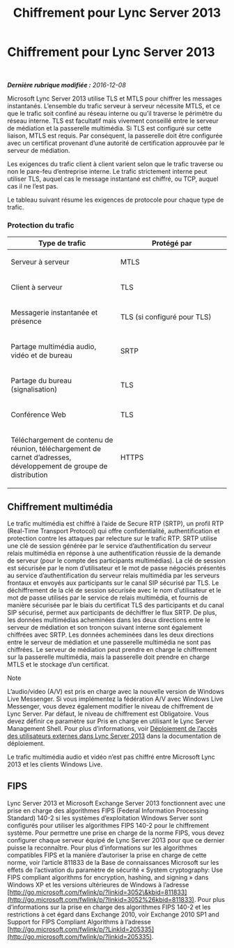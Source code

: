 ﻿---
title: Chiffrement pour Lync Server 2013
TOCTitle: Chiffrement pour Lync Server 2013
ms:assetid: d18c74a6-385b-407b-98eb-0d525fa38fea
ms:mtpsurl: https://technet.microsoft.com/fr-fr/library/Dn481135(v=OCS.15)
ms:contentKeyID: 59679144
ms.date: 12/10/2016
mtps_version: v=OCS.15
ms.translationtype: HT
---

# Chiffrement pour Lync Server 2013

 

_**Dernière rubrique modifiée :** 2016-12-08_

Microsoft Lync Server 2013 utilise TLS et MTLS pour chiffrer les messages instantanés. L’ensemble du trafic serveur à serveur nécessite MTLS, et ce que le trafic soit confiné au réseau interne ou qu’il traverse le périmètre du réseau interne. TLS est facultatif mais vivement conseillé entre le serveur de médiation et la passerelle multimédia. Si TLS est configuré sur cette liaison, MTLS est requis. Par conséquent, la passerelle doit être configurée avec un certificat provenant d’une autorité de certification approuvée par le serveur de médiation.

Les exigences du trafic client à client varient selon que le trafic traverse ou non le pare-feu d’entreprise interne. Le trafic strictement interne peut utiliser TLS, auquel cas le message instantané est chiffré, ou TCP, auquel cas il ne l’est pas.

Le tableau suivant résume les exigences de protocole pour chaque type de trafic.

### Protection du trafic

<table>
<colgroup>
<col style="width: 50%" />
<col style="width: 50%" />
</colgroup>
<thead>
<tr class="header">
<th>Type de trafic</th>
<th>Protégé par</th>
</tr>
</thead>
<tbody>
<tr class="odd">
<td><p>Serveur à serveur</p></td>
<td><p>MTLS</p></td>
</tr>
<tr class="even">
<td><p>Client à serveur</p></td>
<td><p>TLS</p></td>
</tr>
<tr class="odd">
<td><p>Messagerie instantanée et présence</p></td>
<td><p>TLS (si configuré pour TLS)</p></td>
</tr>
<tr class="even">
<td><p>Partage multimédia audio, vidéo et de bureau</p></td>
<td><p>SRTP</p></td>
</tr>
<tr class="odd">
<td><p>Partage du bureau (signalisation)</p></td>
<td><p>TLS</p></td>
</tr>
<tr class="even">
<td><p>Conférence Web</p></td>
<td><p>TLS</p></td>
</tr>
<tr class="odd">
<td><p>Téléchargement de contenu de réunion, téléchargement de carnet d’adresses, développement de groupe de distribution</p></td>
<td><p>HTTPS</p></td>
</tr>
</tbody>
</table>


## Chiffrement multimédia

Le trafic multimédia est chiffré à l’aide de Secure RTP (SRTP), un profil RTP (Real-Time Transport Protocol) qui offre confidentialité, authentification et protection contre les attaques par relecture sur le trafic RTP. SRTP utilise une clé de session générée par le service d’authentification du serveur relais multimédia en réponse à une authentification réussie de la demande de serveur (pour le compte des participants multimédias). La clé de session est sécurisée par le nom d’utilisateur et le mot de passe négociés présentés au service d’authentification du serveur relais multimédia par les serveurs frontaux et envoyés aux participants sur le canal SIP sécurisé par TLS. Le déchiffrement de la clé de session sécurisée avec le nom d’utilisateur et le mot de passe utilisés par le service de relais multimédia, et fournis de manière sécurisée par le biais du certificat TLS des participants et du canal SIP sécurisé, permet aux participants de déchiffrer le flux SRTP. De plus, les données multimédias acheminées dans les deux directions entre le serveur de médiation et son tronçon suivant interne sont également chiffrées avec SRTP. Les données acheminées dans les deux directions entre le serveur de médiation et une passerelle multimédia ne sont pas chiffrées. Le serveur de médiation peut prendre en charge le chiffrement sur la passerelle multimédia, mais la passerelle doit prendre en charge MTLS et le stockage d’un certificat.

> [!note]  
> L’audio/video (A/V) est pris en charge avec la nouvelle version de Windows Live Messenger. Si vous implémentez la fédération A/V avec Windows Live Messenger, vous devez également modifier le niveau de chiffrement de Lync Server. Par défaut, le niveau de chiffrement est Obligatoire. Vous devez définir ce paramètre sur Pris en charge en utilisant le Lync Server Management Shell. Pour plus d’informations, voir <a href="lync-server-2013-deploying-external-user-access.md">Déploiement de l’accès des utilisateurs externes dans Lync Server 2013</a> dans la documentation de déploiement.

Le trafic multimédia audio et vidéo n’est pas chiffré entre Microsoft Lync 2013 et les clients Windows Live.

## FIPS

Lync Server 2013 et Microsoft Exchange Server 2013 fonctionnent avec une prise en charge des algorithmes FIPS (Federal Information Processing Standard) 140-2 si les systèmes d’exploitation Windows Server sont configurés pour utiliser les algorithmes FIPS 140-2 pour le chiffrement système. Pour permettre une prise en charge de la norme FIPS, vous devez configurer chaque serveur équipé de Lync Server 2013 pour que ce dernier puisse la reconnaître. Pour plus d’informations sur les algorithmes compatibles FIPS et la manière d’autoriser la prise en charge de cette norme, voir l’article 811833 de la Base de connaissances Microsoft sur les effets de l’activation du paramètre de sécurité « System cryptography: Use FIPS compliant algorithms for encryption, hashing, and signing » dans Windows XP et les versions ultérieures de Windows à l’adresse [http://go.microsoft.com/fwlink/p/?linkid=3052\&kbid=811833](http://go.microsoft.com/fwlink/p/?linkid=3052%26kbid=811833). Pour plus d’informations sur la prise en charge des algorithmes FIPS 140-2 et les restrictions à cet égard dans Exchange 2010, voir Exchange 2010 SP1 and Support for FIPS Compliant Algorithms à l’adresse [http://go.microsoft.com/fwlink/p/?LinkId=205335](http://go.microsoft.com/fwlink/p/?linkid=205335).

